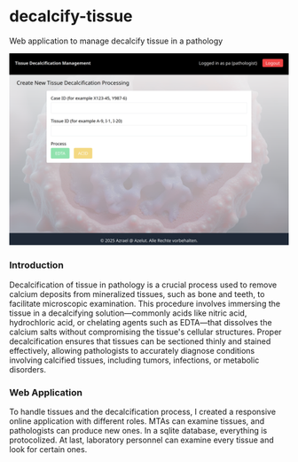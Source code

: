 # decalcify-tissue
Web application to manage decalcify tissue in a pathology

![Alt text](./decal001.png?raw=true "Schreenshot")

### Introduction
Decalcification of tissue in pathology is a crucial process used to remove calcium deposits from mineralized tissues, such as bone and teeth, to facilitate microscopic examination. This procedure involves immersing the tissue in a decalcifying solution—commonly acids like nitric acid, hydrochloric acid, or chelating agents such as EDTA—that dissolves the calcium salts without compromising the tissue's cellular structures. Proper decalcification ensures that tissues can be sectioned thinly and stained effectively, allowing pathologists to accurately diagnose conditions involving calcified tissues, including tumors, infections, or metabolic disorders.

### Web Application
To handle tissues and the decalcification process, I created a responsive online application with different roles. MTAs can examine tissues, and pathologists can produce new ones. In a sqlite database, everything is protocolized. At last, laboratory personnel can examine every tissue and look for certain ones. 


